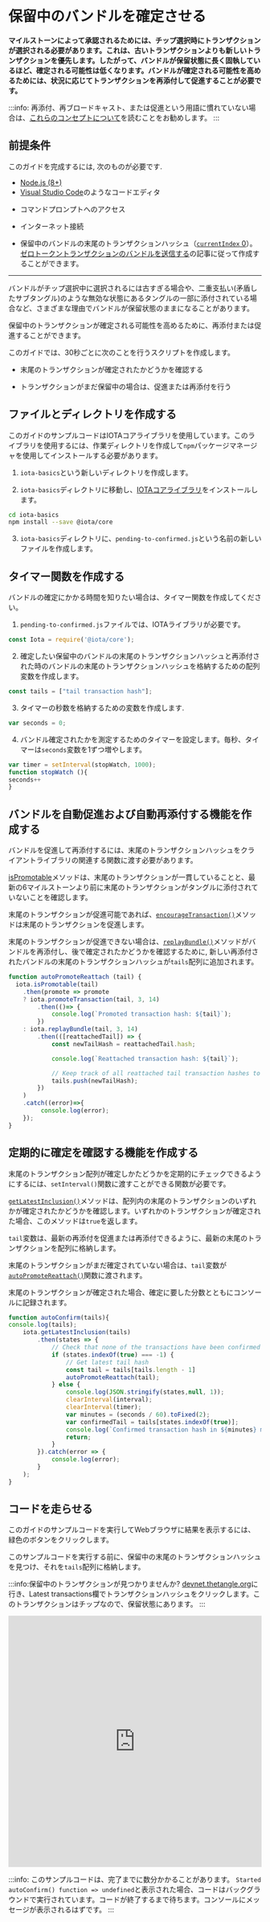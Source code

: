 # 保留中のバンドルを確定させる
<!-- # Confirm a pending bundle -->

**マイルストーンによって承認されるためには、チップ選択時にトランザクションが選択される必要があります。これは、古いトランザクションよりも新しいトランザクションを優先します。したがって、バンドルが保留状態に長く固執しているほど、確定される可能性は低くなります。バンドルが確定される可能性を高めるためには、状況に応じてトランザクションを再添付して促進することが必要です。**
<!-- **To be approved by a milestone, a transaction must be selected during tip selection, which favors new transactions over old ones. Therefore, the longer a bundle is stuck in a pending state, the less likely it is to be confirmed. To increase the chances of a bundle being confirmed, you can reattach and promote it, depending on the circumstances.** -->

:::info:
再添付、再ブロードキャスト、または促進という用語に慣れていない場合は、[これらのコンセプトについて](../concepts/reattach-rebroadcast-promote.md)を読むことをお勧めします。
:::
<!-- :::info: -->
<!-- If you're unfamiliar with the terms reattach, rebroadcast, or promote, we recommend that you [read about these concepts](../concepts/reattach-rebroadcast-promote.md). -->
<!-- ::: -->

## 前提条件
<!-- ## Prerequisites -->

このガイドを完成するには, 次のものが必要です.
<!-- To complete these guides, you need the following: -->

* [Node.js (8+)](https://nodejs.org/en/)
* [Visual Studio Code](https://code.visualstudio.com/Download)のようなコードエディタ
<!-- * A code editor such as [Visual Studio Code](https://code.visualstudio.com/Download) -->
* コマンドプロンプトへのアクセス
<!-- * Access to a command prompt -->
* インターネット接続
<!-- * An Internet connection -->
* 保留中のバンドルの末尾のトランザクションハッシュ（[`currentIndex` 0](../references/structure-of-a-bundle.md)）。[ゼロトークントランザクションのバンドルを送信する](../how-to-guides/send-bundle.md)の記事に従って作成することができます。
<!-- * A tail transaction hash ([`currentIndex` 0](../references/structure-of-a-bundle.md)) from any pending bundle. You can create one by following the ['Send a bundle of zero-value transactions' article](../how-to-guides/send-bundle.md) -->

---

バンドルがチップ選択中に選択されるには古すぎる場合や、二重支払い(矛盾したサブタングル)のような無効な状態にあるタングルの一部に添付されている場合など、さまざまな理由でバンドルが保留状態のままになることがあります。
<!-- A bundle can be stuck in a pending state for many reasons, for example if it's too old to be selected during tip selection or if it's attached to a part of the Tangle that leads to an invalid state such as a double-spend (inconsistent subtangle). -->

保留中のトランザクションが確定される可能性を高めるために、再添付または促進することができます。
<!-- To increase the chances of a pending transaction being confirmed, you can either reattach or promote it. -->

このガイドでは、30秒ごとに次のことを行うスクリプトを作成します。
<!-- In this guide, you'll create a script that does the following every 30 seconds: -->

* 末尾のトランザクションが確定されたかどうかを確認する
<!-- * Check if the tail transaction has been confirmed -->
* トランザクションがまだ保留中の場合は、促進または再添付を行う
<!-- * If the transaction is still pending, promote or reattach it -->

## ファイルとディレクトリを作成する
<!-- ## Create the file and directory -->

このガイドのサンプルコードはIOTAコアライブラリを使用しています。このライブラリを使用するには、作業ディレクトリを作成して`npm`パッケージマネージャを使用してインストールする必要があります。
<!-- The sample code for this guide uses the IOTA core library. To use this library, you must create a working directory and install it using the `npm` package manager. -->

1. `iota-basics`という新しいディレクトリを作成します。
<!-- 1. Create a new directory called `iota-basics` -->

2. `iota-basics`ディレクトリに移動し、[IOTAコアライブラリ](https://github.com/iotaledger/iota.js/tree/next/packages/core)をインストールします。
<!-- 2. Change into the `iota-basics` directory, and install the [IOTA core library](https://github.com/iotaledger/iota.js/tree/next/packages/core) -->

  ```bash
  cd iota-basics
  npm install --save @iota/core
  ```

3. `iota-basics`ディレクトリに、`pending-to-confirmed.js`という名前の新しいファイルを作成します。
<!-- 3. In the `iota-basics` directory, create a new file called `pending-to-confirmed.js` -->

## タイマー関数を作成する
<!-- ## Create a timer function -->

バンドルの確定にかかる時間を知りたい場合は、タイマー関数を作成してください。
<!-- If you want to know how long it took for a bundle to be confirmed, create a timer function. -->

1. `pending-to-confirmed.js`ファイルでは、IOTAライブラリが必要です。
<!-- 1. In the pending-to-confirmed.js file, require the IOTA library -->

  ```js
  const Iota = require('@iota/core');
  ```

2. 確定したい保留中のバンドルの末尾のトランザクションハッシュと再添付された時のバンドルの末尾のトランザクションハッシュを格納するための配列変数を作成します。
<!-- 2. Create an array variable to store the tail transaction hash of the pending bundle that you want to confirm as well as the tail transaction hashes of any future reattached bundles -->

  ```js
  const tails = ["tail transaction hash"];
  ```

3. タイマーの秒数を格納するための変数を作成します.
<!-- 3. Create a variable to store the number of seconds for the timer -->

  ```js
  var seconds = 0;
  ```

4. バンドル確定されたかを測定するためのタイマーを設定します。毎秒、タイマーは`seconds`変数を1ずつ増やします。
<!-- 4. Set the timer to measure how long it takes for the bundle to be confirmed. Every second, the timer will increment the `seconds` variable by one. -->

  ```js
  var timer = setInterval(stopWatch, 1000);
  function stopWatch (){
  seconds++
  }
  ```

## バンドルを自動促進および自動再添付する機能を作成する
<!-- ## Create a function to auto-promote and auto-reattach bundles -->

バンドルを促進して再添付するには、末尾のトランザクションハッシュをクライアントライブラリの関連する関数に渡す必要があります。
<!-- To promote and reattach a bundle, you need to pass its tail transaction hash to the relevant function in the client library. -->

[isPromotable](https://github.com/iotaledger/iota.js/blob/next/api_reference.md#module_core.isPromotable)メソッドは、末尾のトランザクションが一貫していることと、最新の6マイルストーンより前に末尾のトランザクションがタングルに添付されていないことを確認します。
<!-- The [`isPromotable()`](https://github.com/iotaledger/iota.js/blob/next/api_reference.md#module_core.isPromotable) method checks if the tail transaction is consistent and was not attached to the Tangle before the most recent 6 milestones. -->

末尾のトランザクションが促進可能であれば、[`encourageTransaction()`](https://github.com/iotaledger/iota.js/blob/next/api_reference.md#module_core.promoteTransaction)メソッドは末尾のトランザクションを促進します。
<!-- If the tail transaction is promotable, the [`promoteTransaction()`](https://github.com/iotaledger/iota.js/blob/next/api_reference.md#module_core.promoteTransaction) method promotes it. -->

末尾のトランザクションが促進できない場合は、[`replayBundle()`](https://github.com/iotaledger/iota.js/blob/next/api_reference.md#module_core.replayBundle)メソッドがバンドルを再添付し、後で確定されたかどうかを確認するために, 新しい再添付されたバンドルの末尾のトランザクションハッシュが`tails`配列に追加されます。
<!-- If the tail transaction isn't promotable, the [`replayBundle()`](https://github.com/iotaledger/iota.js/blob/next/api_reference.md#module_core.replayBundle) method reattaches the bundle, then the new reattached bundle's tail transaction hash is added to the `tails` array so that it can be checked for confirmation later on. -->

```js
function autoPromoteReattach (tail) {
  iota.isPromotable(tail)
    .then(promote => promote
    ? iota.promoteTransaction(tail, 3, 14)
        .then(()=> {
            console.log(`Promoted transaction hash: ${tail}`);
        })
    : iota.replayBundle(tail, 3, 14)
        .then(([reattachedTail]) => {
            const newTailHash = reattachedTail.hash;

            console.log(`Reattached transaction hash: ${tail}`);

            // Keep track of all reattached tail transaction hashes to check for confirmation
            tails.push(newTailHash);
        })
    )
    .catch((error)=>{
         console.log(error);
    });
}
```

## 定期的に確定を確認する機能を作成する
<!-- ## Create a function to check for confirmation at regular intervals -->

末尾のトランザクション配列が確定しかたどうかを定期的にチェックできるようにするには、`setInterval()`関数に渡すことができる関数が必要です。
<!-- To be able to check the array of tail transactions for confirmation at regular intervals, you need a function that can be passed to a `setInterval()` function. -->

[`getLatestInclusion()`](https://github.com/iotaledger/iota.js/blob/next/api_reference.md#module_core.getLatestInclusion)メソッドは、配列内の末尾のトランザクションのいずれかが確定されたかどうかを確認します。いずれかのトランザクションが確定された場合、このメソッドは`true`を返します。
<!-- The [`getLatestInclusion()`](https://github.com/iotaledger/iota.js/blob/next/api_reference.md#module_core.getLatestInclusion) method checks if any of the the tail transactions in the array have been confirmed. If any of the transactions have been confirmed this method returns `true`. -->

`tail`変数は、最新の再添付を促進または再添付できるように、最新の末尾のトランザクションを配列に格納します。
<!-- The `tail` variable stores the last tail transaction in the array so that the latest reattachment can be promoted or reattached. -->

末尾のトランザクションがまだ確定されていない場合は、`tail`変数が[`autoPromoteReattach()`](#create-a-function-to-auto-promote-and-auto-reattach-bundles)関数に渡されます。
<!-- If none of the tail transactions have been confirmed yet, the `tail` variable is passed to the [`autoPromoteReattach()`](#create-a-function-to-auto-promote-and-auto-reattach-bundles) function. -->

末尾のトランザクションが確定された場合、確定に要した分数とともにコンソールに記録されます。
<!-- If a tail transaction has been confirmed, it's logged to the console along with the number of minutes it took to confirm. -->

```js
function autoConfirm(tails){
console.log(tails);
    iota.getLatestInclusion(tails)
        .then(states => {
            // Check that none of the transactions have been confirmed
            if (states.indexOf(true) === -1) {
                // Get latest tail hash
                const tail = tails[tails.length - 1]
                autoPromoteReattach(tail);
            } else {
                console.log(JSON.stringify(states,null, 1));
                clearInterval(interval);
                clearInterval(timer);
                var minutes = (seconds / 60).toFixed(2);
                var confirmedTail = tails[states.indexOf(true)];
                console.log(`Confirmed transaction hash in ${minutes} minutes: ${confirmedTail}`);
                return;
            }
        }).catch(error => {
            console.log(error);
        }
    );
}
```


## コードを走らせる
<!-- ## Run the code -->

このガイドのサンプルコードを実行してWebブラウザに結果を表示するには、緑色のボタンをクリックします。
<!-- Click the green button to run the sample code in this guide and see the results in the web browser. -->

このサンプルコードを実行する前に、保留中の末尾のトランザクションハッシュを見つけ、それを`tails`配列に格納します。
<!-- Before you run this sample code, find a pending tail transaction hash and store it in the `tails` array. -->

:::info:保留中のトランザクションが見つかりませんか?
[devnet.thetangle.org](https://devnet.thetangle.org)に行き、Latest transactions欄でトランザクションハッシュをクリックします。このトランザクションはチップなので、保留状態にあります。
:::
<!-- :::info:Can't find a pending transaction? -->
<!-- Go to [devnet.thetangle.org](https://devnet.thetangle.org) and click a transaction hash in the Latest transactions box. This transaction is a tip, so it is in a pending state. -->
<!-- ::: -->

<iframe height="500px" width="100%" src="https://repl.it/@jake91/Confirm-pending-bundle?lite=true" scrolling="no" frameborder="no" allowtransparency="true" allowfullscreen="true" sandbox="allow-forms allow-pointer-lock allow-popups allow-same-origin allow-scripts allow-modals"></iframe>

:::info:
このサンプルコードは、完了までに数分かかることがあります。 `Started autoConfirm() function => undefined`と表示された場合、コードはバックグラウンドで実行されています。コードが終了するまで待ちます。コンソールにメッセージが表示されるはずです。
:::
<!-- :::info: -->
<!-- This sample code may take a few minutes to complete. If you see `Started autoConfirm() function => undefined`, the code is running in the background. Wait until the code finishes. You should see messages appear in the console. -->
<!-- ::: -->
